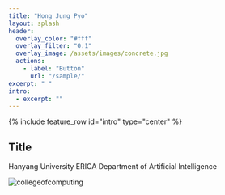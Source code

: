 ```yaml
---
title: "Hong Jung Pyo"
layout: splash
header:
  overlay_color: "#fff"
  overlay_filter: "0.1"
  overlay_image: /assets/images/concrete.jpg
  actions:
    - label: "Button"
      url: "/sample/"
excerpt: " "
intro:
  - excerpt: ""
---
```


{% include feature_row id="intro" type="center" %}

## Title

Hanyang University ERICA Department of Artificial Intelligence

![collegeofcomputing](/assets/images/collegeofcomputing.jpg)
